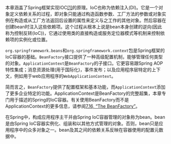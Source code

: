 本章涵盖了Spring框架实现IOC[\[1\]](https://docs.spring.io/spring/docs/4.3.20.RELEASE/spring-framework-reference/htmlsingle/#ftn.d5e1829)的原理。IoC也称为依赖注入\(DI\)。它是一个对象定义依赖关系的过程，即对象只能通过构造函数参数、工厂方法的参数或对象实例在构造或从工厂方法返回后设置的属性来定义与之工作的其他对象。然后容器在创建bean时注入这些依赖项。这个过程从根本上说是bean本身创建的逆向\(因此称为控制反转\(IoC\)\)，它通过使用类的直接构造或服务定位器模式等机制来控制依赖项的实例化或位置。

`org.springframework.beans`和`org.springframework.context`包是Spring框架的IoC容器的基础。`BeanFactory`接口提供了一种高级配置机制，能够管理任何类型的对象。`ApplicationContext`是`BeanFactory`的子接口。它更容易跟Spring AOP特性集成；消息资源处理\(用于国际化\)，事件发布；以及应用程序层特定的上下文，例如用于web应用程序的`WebApplicationContext`。

简而言之，`BeanFactory`提供了配置框架和基本功能，而`ApplicationContext`添加了更多企业特定的功能。ApplicationContext是BeanFactory的完整超集，本章专门用于描述的Spring的IoC容器。有关使用BeanFactory而不是ApplicationContext的更多信息，请参阅[7.16, “The BeanFactory”](https://docs.spring.io/spring/docs/4.3.20.RELEASE/spring-framework-reference/htmlsingle/#beans-beanfactory)。

在Spring中，构成应用程序主干并由Spring IoC容器管理的对象称为bean。bean是由Spring IoC容器实例化、组装和以其他方式管理的对象。否则，bean只是应用程序中的众多对象之一。bean及其之间的依赖关系反映在容器使用的配置元数据中。

